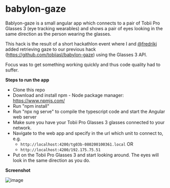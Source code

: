 # babylon-gaze

Bablyon-gaze is a small angular app which connects to a pair of Tobii Pro Glasses 3 (eye tracking wearables) and shows a pair of eyes looking in the same direction as the person wearing the glasses.

This hack is the result of a short hackathlon event where I and [@fredrikj](https://github.com/fredrikj) added retrieving gaze to our previous hack (https://github.com/tobiiasl/babylon-gaze) using the Glasses 3 API.

Focus was to get something working quickly and thus code quality had to suffer.

**Steps to run the app**

- Clone this repo
- Download and install npm - Node package manager: https://www.npmjs.com/
- Run "npm install"
- Run "npx ng serve" to compile the typescript code and start the Angular web server
- Make sure you have your Tobii Pro Glasses 3 glasses connected to your network.
- Navigate to the web app and specify in the url which unit to connect to, e.g.
  - `http://localhost:4200/tg03b-080200100361.local` OR
  - `http://localhost:4200/192.175.75.51`
- Put on the Tobii Pro Glasses 3 and start looking around. The eyes will look in the same direction as you do.

**Screenshot**

![image](https://user-images.githubusercontent.com/7059915/117458642-ca376200-af4a-11eb-8a59-4552dc2f2b99.png)

